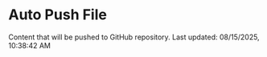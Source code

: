 # Auto Push File

Content that will be pushed to GitHub repository.
Last updated: 08/15/2025, 10:38:42 AM